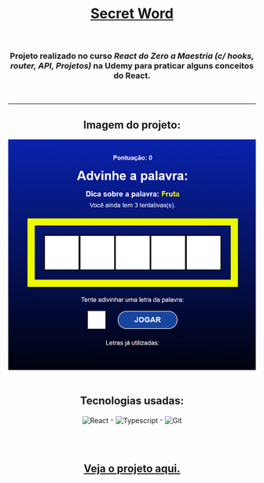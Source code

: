 <h1 align="center"> <a href="https://secret-word-3s49ytgkz-guilherme-goncalves-de-souza.vercel.app/"> Secret Word </a></h1>

<br />

<h3 align='center'> Projeto realizado no curso <em> React do Zero a Maestria (c/ hooks, router, API, Projetos) </em> na Udemy para praticar alguns conceitos do React. </h3>

<br />

---------------------------------------

<div align = "center">
  <h2>Imagem do projeto:</h2>
  <img src='./public/imagem-do-projeto.png' alt='Imagem do projeto' title='Imagem do projeto'>
</div>
<br>

<div align = "center">
  <h2>Tecnologias usadas:</h2>
  <img align = "center" width="50px" src = "https://cdn.jsdelivr.net/gh/devicons/devicon/icons/react/react-original-wordmark.svg" alt='React' title='React'> -
  <img align = "center" width="50px" src = "https://cdn.jsdelivr.net/gh/devicons/devicon/icons/typescript/typescript-original.svg" alt='Typescript' title='Typescript'> -
  <img align = "center" width="50px" src = "https://cdn.jsdelivr.net/gh/devicons/devicon/icons/git/git-plain-wordmark.svg" alt='Git' title='Git'>
  
  <br><br>

  ## <a href = "https://secret-word-3s49ytgkz-guilherme-goncalves-de-souza.vercel.app/"> Veja o projeto aqui. </a>
</div>
